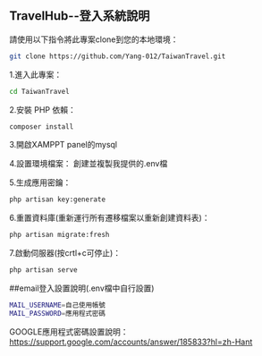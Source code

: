 ## TravelHub--登入系統說明

請使用以下指令將此專案clone到您的本地環境：
```bash
git clone https://github.com/Yang-012/TaiwanTravel.git
```
1.進入此專案：
```bash
cd TaiwanTravel
```

2.安裝 PHP 依賴：
```bash
composer install
```
3.開啟XAMPPT panel的mysql

4.設置環境檔案：
創建並複製我提供的.env檔

5.生成應用密鑰：
```bash
php artisan key:generate
```

6.重置資料庫(重新運行所有遷移檔案以重新創建資料表)：
```bash
php artisan migrate:fresh
```

7.啟動伺服器(按crtl+c可停止)：
```bash
php artisan serve
```
##email登入設置說明(.env檔中自行設置)
```bash
MAIL_USERNAME=自己使用帳號
MAIL_PASSWORD=應用程式密碼
```
GOOGLE應用程式密碼設置說明：https://support.google.com/accounts/answer/185833?hl=zh-Hant


